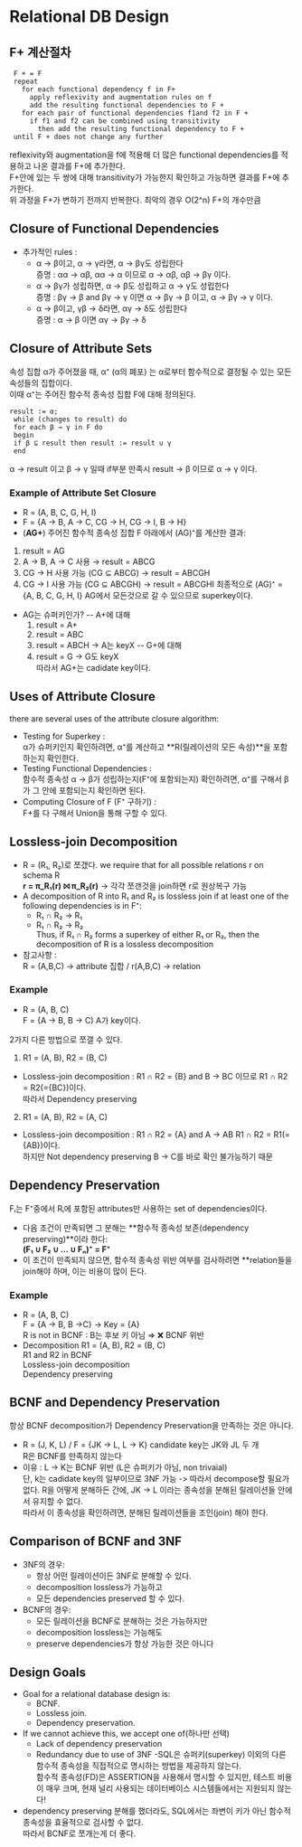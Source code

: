 # Relational DB Design
## F+ 계산절차
```
 F + = F
 repeat
   for each functional dependency f in F+
     apply reflexivity and augmentation rules on f
     add the resulting functional dependencies to F +
   for each pair of functional dependencies f1and f2 in F +
     if f1 and f2 can be combined using transitivity
       then add the resulting functional dependency to F +
 until F + does not change any further
```
reflexivity와 augmentation을 f에 적용해 더 많은 functional dependencies를 적용하고 나온 결과를 F+에 추가한다.<br>
F+안에 있는 두 쌍에 대해 transitivity가 가능한지 확인하고 가능하면 결과를 F+에 추가한다.<br>
위 과정을 F+가 변하기 전까지 반복한다. 최악의 경우 O(2^n) F+의 개수만큼

## Closure of Functional Dependencies
- 추가적인 rules :
  - α → β이고, α → γ라면, α → βγ도 성립한다 <br>
    증명 : αα -> αβ, αα -> α 이므로 α -> αβ, αβ -> βγ 이다.
  - α → βγ가 성립하면, α → β도 성립하고 α → γ도 성립한다 <br>
    증명 : βγ -> β and βγ -> γ 이면 α -> βγ -> β 이고, α -> βγ -> γ 이다.
  - α → β이고, γβ → δ라면, αγ → δ도 성립한다 <br>
    증명 : α → β 이면 αγ -> βγ -> δ

## Closure of Attribute Sets
속성 집합 α가 주어졌을 때, α⁺ (α의 폐포) 는 α로부터 함수적으로 결정될 수 있는 모든 속성들의 집합이다. <br>
이때 α⁺는 주어진 함수적 종속성 집합 F에 대해 정의된다.
``` 
result := α;
 while (changes to result) do
 for each β → γ in F do
 begin
 if β ⊆ result then result := result ∪ γ
 end
```
α → result 이고 β → γ 일때 if부분 만족시 result → β 이므로 α → γ 이다.

### Example of Attribute Set Closure
- R = (A, B, C, G, H, I)
- F = {A → B, A → C, CG → H, CG → I, B → H}
- (**AG+**) 주어진 함수적 종속성 집합 F 아래에서 (AG)⁺를 계산한 결과:
1. result = AG
2. A → B, A → C 사용 → result = ABCG
3. CG → H 사용 가능 (CG ⊆ ABCG) → result = ABCGH
4. CG → I 사용 가능 (CG ⊆ ABCGH) → result = ABCGHI
최종적으로 (AG)⁺ = {A, B, C, G, H, I} AG에서 모든것으로 갈 수 있으므로 superkey이다.
- AG는 슈퍼키인가?
-- A+에 대해
  1. result = A+
  2. result = ABC
  3. result = ABCH -> A는 keyX
-- G+에 대해
  1. result = G -> G도 keyX <br>
따라서 AG+는 cadidate key이다.

## Uses of Attribute Closure
there are several uses of the attribute closure algorithm:
- Testing for Superkey :<br>
  α가 슈퍼키인지 확인하려면, α⁺를 계산하고 **R(릴레이션의 모든 속성)**을 포함하는지 확인한다.
- Testing Functional Dependencies :<br>
  함수적 종속성 α → β가 성립하는지(F⁺에 포함되는지) 확인하려면, α⁺를 구해서 β가 그 안에 포함되는지 확인하면 된다. 
- Computing Closure of F (F⁺ 구하기) :<br>
  F+를 다 구해서 Union을 통해 구할 수 있다.

## Lossless-join Decomposition
- R = (R₁, R₂)로 쪼갰다. we require that for all possible relations r on schema R <br>
**r = π_R₁(r) ⨝ π_R₂(r)** -> 각각 쪼갠것을 join하면 r로 원상복구 가능
- A decomposition of R into R₁ and R₂ is lossless join if at least one of the following dependencies is in F⁺:
  - R₁ ∩ R₂ → R₁
  - R₁ ∩ R₂ → R₂ <br>
Thus, if R₁ ∩ R₂ forms a superkey of either R₁ or R₂, then the decomposition of R is a lossless decomposition
- 참고사항 : <br>
  R = (A,B,C) -> attribute 집합 / r(A,B,C) -> relation

### Example
- R = (A, B, C) <br>
F = {A → B, B → C) A가 key이다. <br>

2가지 다른 방법으로 쪼갤 수 있다.
1. R1 = (A, B),   R2 = (B, C)
- Lossless-join decomposition : R1 ∩ R2 = {B} and B → BC 이므로 R1 ∩ R2 = R2(={BC})이다. <br>
따라서 Dependency preserving
2. R1 = (A, B),   R2 = (A, C)
- Lossless-join decomposition : R1 ∩ R2 = {A} and A → AB R1 ∩ R2 = R1(={AB})이다. <br>
하지만 Not dependency preserving B -> C를 바로 확인 불가능하기 때문

## Dependency Preservation
Fᵢ는 F⁺중에서 Rᵢ에 포함된 attributes만 사용하는 set of dependencies이다.
- 다음 조건이 만족되면 그 분해는 **함수적 종속성 보존(dependency preserving)**이라 한다: <br>
**(F₁ ∪ F₂ ∪ … ∪ Fₙ)⁺ = F⁺**
- 이 조건이 만족되지 않으면, 함수적 종속성 위반 여부를 검사하려면 **relation들을 join해야 하며, 이는 비용이 많이 든다.

### Example
- R = (A, B, C) <br>
F = {A → B, B →C} -> Key = {A} <br>
R is not in BCNF : B는 후보 키 아님 ⇒ ❌ BCNF 위반
- Decomposition R1 = (A, B),  R2 = (B, C) <br>
R1 and R2 in BCNF <br>
Lossless-join decomposition <br>
Dependency preserving

## BCNF and Dependency Preservation
항상 BCNF decomposition가 Dependency Preservation을 만족하는 것은 아니다.
- R = (J, K, L) / F = {JK → L, L → K}  candidate key는 JK와 JL 두 개 <br>
R은 BCNF를 만족하지 않는다 <br>
- 이유 : L → K는 BCNF 위반 (L은 슈퍼키가 아님, non trivaial) <br>
단, k는 cadidate key의 일부이므로 3NF 가능 -> 따라서 decompose할 필요가 없다.
R을 어떻게 분해하든 간에, JK → L 이라는 종속성을 분해된 릴레이션들 안에서 유지할 수 없다. <br>
따라서 이 종속성을 확인하려면, 분해된 릴레이션들을 조인(join) 해야 한다.

## Comparison of BCNF and 3NF
- 3NF의 경우:
  - 항상 어떤 릴레이션이든 3NF로 분해할 수 있다.
  - decomposition lossless가 가능하고
  - 모든 dependencies preserved 할 수 있다.
- BCNF의 경우:
  - 모든 릴레이션을 BCNF로 분해하는 것은 가능하지만
  - decomposition lossless는 가능해도
  - preserve dependencies가 항상 가능한 것은 아니다

## Design Goals
- Goal for a relational database design is:
  - BCNF.
  - Lossless join.
  - Dependency preservation.
- If we cannot achieve this, we accept one of(하나만 선택)
  - Lack of dependency preservation
  - Redundancy due to use of 3NF
-SQL은 슈퍼키(superkey) 이외의 다른 함수적 종속성을 직접적으로 명시하는 방법을 제공하지 않는다.<br>
함수적 종속성(FD)은 ASSERTION을 사용해서 명시할 수 있지만, 테스트 비용이 매우 크며, 현재 널리 사용되는 데이터베이스 시스템들에서는 지원되지 않는다!
- dependency preserving 분해를 했더라도,
SQL에서는 좌변이 키가 아닌 함수적 종속성을 효율적으로 검사할 수 없다. <br>
따라서 BCNF로 쪼개는게 더 좋다.
